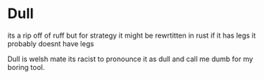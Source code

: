 # Dull

its a rip off of ruff but for strategy
it might be rewrtitten in rust if it has legs
it probably doesnt have legs

Dull is welsh mate its racist to pronounce it as dull and call me dumb for my boring tool.